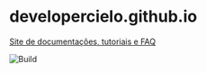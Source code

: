 # developercielo.github.io

[Site de documentações, tutoriais e FAQ](https://developercielo.github.io/)

![Build](https://travis-ci.org/DeveloperCielo/developercielo.github.io.svg?branch=docs)
